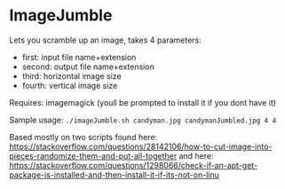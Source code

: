 # ImageJumble

Lets you scramble up an image, takes 4 parameters:
* first: input file name+extension
* second: output file name+extension
* third: horizontal image size
* fourth: vertical image size

Requires: imagemagick (youll be prompted to install it if you dont have it)

Sample usage: ```./imageJumble.sh candyman.jpg candymanJumbled.jpg 4 4  ```

Based mostly on two scripts found here:
https://stackoverflow.com/questions/28142106/how-to-cut-image-into-pieces-randomize-them-and-put-all-together
and here: https://stackoverflow.com/questions/1298066/check-if-an-apt-get-package-is-installed-and-then-install-it-if-its-not-on-linu
